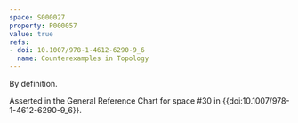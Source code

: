 ```yaml
---
space: S000027
property: P000057
value: true
refs:
- doi: 10.1007/978-1-4612-6290-9_6
  name: Counterexamples in Topology
---
```


By definition.

Asserted in the General Reference Chart for space #30 in
{{doi:10.1007/978-1-4612-6290-9_6}}.
